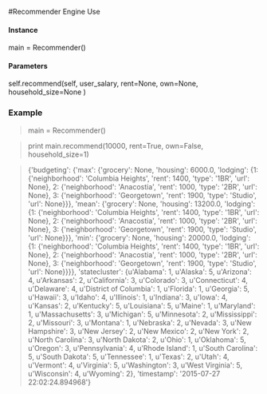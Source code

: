 #Recommender Engine Use

#### Instance
main = Recommender()

#### Parameters
self.recommend(self, user\_salary, rent=None, own=None, household\_size=None )

### Example
>main = Recommender()

>print main.recommend(10000, rent=True, own=False, household\_size=1)

>{'budgeting': {'max': {'grocery': None,
                       'housing': 6000.0,
                       'lodging': {1: {'neighborhood': 'Columbia Heights',
                                       'rent': 1400,
                                       'type': '1BR',
                                       'url': None},
                                   2: {'neighborhood': 'Anacostia',
                                       'rent': 1000,
                                       'type': '2BR',
                                       'url': None},
                                   3: {'neighborhood': 'Georgetown',
                                       'rent': 1900,
                                       'type': 'Studio',
                                       'url': None}}},
               'mean': {'grocery': None,
                        'housing': 13200.0,
                        'lodging': {1: {'neighborhood': 'Columbia Heights',
                                        'rent': 1400,
                                        'type': '1BR',
                                        'url': None},
                                    2: {'neighborhood': 'Anacostia',
                                        'rent': 1000,
                                        'type': '2BR',
                                        'url': None},
                                    3: {'neighborhood': 'Georgetown',
                                        'rent': 1900,
                                        'type': 'Studio',
                                        'url': None}}},
               'min': {'grocery': None,
                       'housing': 20000.0,
                       'lodging': {1: {'neighborhood': 'Columbia Heights',
                                       'rent': 1400,
                                       'type': '1BR',
                                       'url': None},
                                   2: {'neighborhood': 'Anacostia',
                                       'rent': 1000,
                                       'type': '2BR',
                                       'url': None},
                                   3: {'neighborhood': 'Georgetown',
                                       'rent': 1900,
                                       'type': 'Studio',
                                       'url': None}}}},
 'statecluster': {u'Alabama': 1,
                  u'Alaska': 5,
                  u'Arizona': 4,
                  u'Arkansas': 2,
                  u'California': 3,
                  u'Colorado': 3,
                  u'Connecticut': 4,
                  u'Delaware': 4,
                  u'District of Columbia': 1,
                  u'Florida': 1,
                  u'Georgia': 5,
                  u'Hawaii': 3,
                  u'Idaho': 4,
                  u'Illinois': 1,
                  u'Indiana': 3,
                  u'Iowa': 4,
                  u'Kansas': 2,
                  u'Kentucky': 5,
                  u'Louisiana': 5,
                  u'Maine': 1,
                  u'Maryland': 1,
                  u'Massachusetts': 3,
                  u'Michigan': 5,
                  u'Minnesota': 2,
                  u'Mississippi': 2,
                  u'Missouri': 3,
                  u'Montana': 1,
                  u'Nebraska': 2,
                  u'Nevada': 3,
                  u'New Hampshire': 3,
                  u'New Jersey': 2,
                  u'New Mexico': 2,
                  u'New York': 2,
                  u'North Carolina': 3,
                  u'North Dakota': 2,
                  u'Ohio': 1,
                  u'Oklahoma': 5,
                  u'Oregon': 3,
                  u'Pennsylvania': 4,
                  u'Rhode Island': 1,
                  u'South Carolina': 5,
                  u'South Dakota': 5,
                  u'Tennessee': 1,
                  u'Texas': 2,
                  u'Utah': 4,
                  u'Vermont': 4,
                  u'Virginia': 5,
                  u'Washington': 3,
                  u'West Virginia': 5,
                  u'Wisconsin': 4,
                  u'Wyoming': 2},
 'timestamp': '2015-07-27 22:02:24.894968'}



